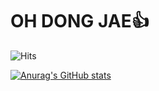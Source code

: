 # OH DONG JAE👍

![Hits](https://hits.seeyoufarm.com/api/count/incr/badge.svg?url=https%3A%2F%2Fgithub.com%2FdjDongjae&count_bg=%2379C83D&title_bg=%23555555&icon=&icon_color=%23E7E7E7&title=hits&edge_flat=false)


[![Anurag's GitHub stats](https://github-readme-stats.vercel.app/api?username=djDongjae&theme=codeSTACKr&show_icons=true)](https://github.com/anuraghazra/github-readme-stats)           
